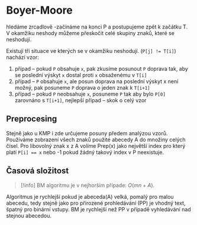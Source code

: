 # Boyer-Moore
hledáme zrcadlově -začínáme na konci P a postupujeme zpět k začátku T. V okamžiku neshody můžeme přeskočit celé skupiny znaků, které se neshodují.

Existují tři situace ve kterých se v okamžiku neshodují.
(`P[j] != T[i]`) nachází vzor:
1. případ – pokud `P` obsahuje `x`, pak zkusíme posunout `P` doprava tak, aby se poslední výskyt `x` dostal proti `x` obsaženému v `T[i]`
2. případ – `P` obsahuje `x`, ale posun doprava na poslední výskyt x není možný, pak posuneme `P` doprava o jeden znak k `T[i+1]`
3. případ – pokud `P` neobsahuje `x`, posuneme `P` tak aby bylo `P[0]` zarovnáno s `T[i+1]`, nejlepší případ – skok o celý vzor
 
## Preprocesing
Stejně jako u KMP i zde určujeme posuny předem analýzou vzorů. Používáme zobrazení všech znaků použité abecedy A do množiny celých čísel. Pro libovolný znak x z A volíme Prep(x) jako největší index pro který platí `P[i] == x` nebo -1 pokud žádný takový index v P neexistuje.

## Časová složitost
> [!info] BM algoritmu je v nejhorším případe: $O(mn + A)$.

Algoritmus je rychlejší pokud je abeceda(A) velká, pomalý pro malou abecedu, tedy stejně jako pro přirozené prohledávání (PP) je vhodný text, špatný pro binární vstupy. BM je rychlejší než PP v případě vyhledávání nad stejnou abecedou.